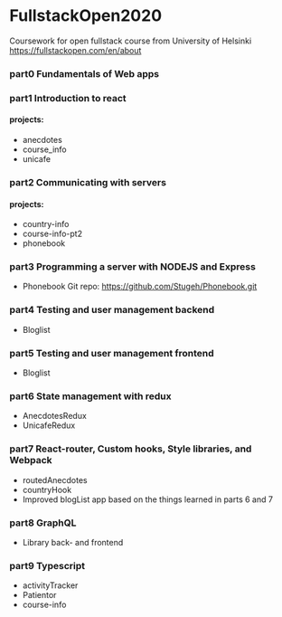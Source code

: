 # FullstackOpen2020
Coursework for open fullstack course from University of Helsinki https://fullstackopen.com/en/about


### part0 Fundamentals of Web apps

### part1 Introduction to react
#### projects:
* anecdotes
* course_info
* unicafe

### part2 Communicating with servers
#### projects:
* country-info
* course-info-pt2
* phonebook

### part3 Programming a server with NODEJS and Express
* Phonebook Git repo: https://github.com/Stugeh/Phonebook.git

### part4 Testing and user management backend
* Bloglist


### part5 Testing and user management frontend
* Bloglist

### part6 State management with redux
* AnecdotesRedux
* UnicafeRedux

### part7 React-router, Custom hooks, Style libraries, and Webpack
* routedAnecdotes
* countryHook
* Improved blogList app based on the things learned in parts 6 and 7

### part8 GraphQL
* Library back- and frontend

### part9 Typescript
* activityTracker
* Patientor
* course-info
